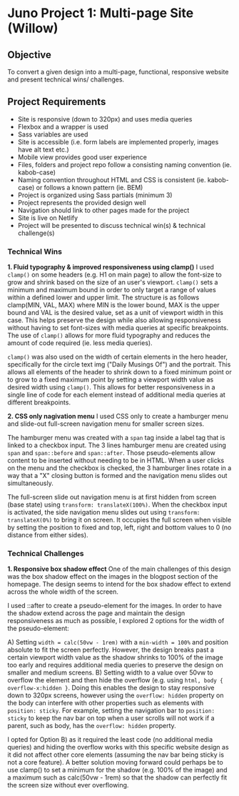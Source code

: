 # Juno Project 1: Multi-page Site (Willow)

## Objective
To convert a given design into a multi-page, functional, responsive website and present technical wins/ challenges. 

## Project Requirements

- Site is responsive (down to 320px) and uses media queries
- Flexbox and a wrapper is used
- Sass variables are used
- Site is accessible (i.e. form labels are implemented properly, images have alt text etc.)
- Mobile view provides good user experience
- Files, folders and project repo follow a consisting naming convention (ie. kabob-case)
- Naming convention throughout HTML and CSS is consistent (ie. kabob-case) or follows a known pattern (ie. BEM)
- Project is organized using Sass partials (minimum 3)
- Project represents the provided design well
- Navigation should link to other pages made for the project
- Site is live on Netlify
- Project will be presented to discuss technical win(s) & technical challenge(s)

### Technical Wins 

**1. Fluid typography & improved responsiveness using clamp()**
I used `clamp()` on some headers (e.g. H1 on main page) to allow the font-size to grow and shrink based on the size of an user's viewport. `clamp()` sets a minimum and maximum bound in order to only target a range of values within a defined lower and upper limit. The structure is as follows clamp(MIN, VAL, MAX) where MIN is the lower bound, MAX is the upper bound and VAL is the desired value, set as a unit of viewport width in this case. This helps preserve the design while also allowing responsiveness without having to set font-sizes with media queries at specific breakpoints. The use of `clamp()` allows for more fluid typography and reduces the amount of code required (ie. less media queries). 

`clamp()` was also used on the width of certain elements in the hero header, specifically for the circle text img ("Daily Musings Of") and the portrait. This allows all elements of the header to shrink down to a fixed minimum point or to grow to a fixed maximum point by setting a viewport width value as desired width using `clamp()`. This allows for better responsiveness in a single line of code for each element instead of additional media queries at different breakpoints. 

**2. CSS only nagivation menu**
I used CSS only to create a hamburger menu and slide-out full-screen navigation menu for smaller screen sizes. 

The hamburger menu was created with a `span` tag inside a label tag that is linked to a checkbox input. The 3 lines hamburger menu are created using `span` and `span::before` and `span::after`. Those pseudo-elements allow content to be inserted without needing to be in HTML. When a user clicks on the menu and the checkbox is checked, the 3 hamburger lines rotate in a way that a "X" closing button is formed and the navigation menu slides out simultaneously. 

The full-screen slide out navigation menu is at first hidden from screen (base state) using `transform: translateX(100%)`. When the checkbox input is activated, the side navigation menu slides out using `transform: translateX(0%)` to bring it on screen. It occupies the full screen when visible by setting the position to fixed and top, left, right and bottom values to 0 (no distance from either sides). 

### Technical Challenges

**1. Responsive box shadow effect**
One of the main challenges of this design was the box shadow effect on the images in the blogpost section of the homepage. The design seems to intend for the box shadow effect to extend across the whole width of the screen. 

I used ::after to create a pseudo-element for the images. In order to have the shadow extend across the page and maintain the design responsiveness as much as possible, I explored 2 options for the width of the pseudo-element:

A) Setting `width = calc(50vw - 1rem)` with a `min-width = 100%` and position absolute to fit the screen perfectly. However, the design breaks past a certain viewport width value as the shadow shrinks to 100% of the image too early and requires additional media queries to preserve the design on smaller and medium screens. 
B) Setting width to a value over 50vw to overflow the element and then hide the overflow (e.g. using `html, body { overflow-x:hidden }`. Doing this enables the design to stay responsive down to 320px screens, however using the `overflow: hidden` property on the body can interfere with other properties such as elements with `position: sticky`. For example, setting the navigation bar to `position: sticky` to keep the nav bar on top when a user scrolls will not work if a parent, such as body, has the `overflow: hidden` property.

I opted for Option B) as it required the least code (no additional media queries) and hiding the overflow works with this specific website design as it did not affect other core elements (assuming the nav bar being sticky is not a core feature). A better solution moving forward could perhaps be to use clamp() to set a minimum for the shadow (e.g. 100% of the image) and a maximum such as calc(50vw - 1rem) so that the shadow can perfectly fit the screen size without ever overflowing. 
